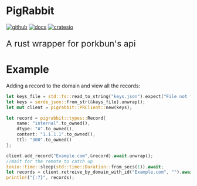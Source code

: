 # PigRabbit

[![github](https://shields.io/badge/github-green?logo=github&color=informational&style=for-the-badge)](https://github.com/fishappy0/pigrabbit)
[![docs](https://shields.io/badge/Docs.rs-green?logo=rust&color=green&style=for-the-badge)](https://docs.rs/pigrabbit/latest/pigrabbit/)
[![cratesio](https://shields.io/badge/Crates.io-green?logo=rust&color=orange&style=for-the-badge)](https://crates.io/crates/pigrabbit)
</br><p style="font-size:23px"> A rust wrapper for porkbun's api<p>

# Example

Adding a record to the domain and view all the records:

```rust
let keys_file = std::fs::read_to_string("keys.json").expect("File not found!");
let keys = serde_json::from_str(&keys_file).unwrap();
let mut client = pigrabbit::PRClient::new(keys);

let record = pigrabbit::types::Record{
    name: "internal".to_owned(),
    dtype: "A".to_owned(),
    content: "1.1.1.1".to_owned(),
    ttl: "300".to_owned()
};

client.add_record("Example.com",&record).await.unwrap();
//Wait for the remote to catch up
tokio::time::sleep(std::time::Duration::from_secs(1)).await;
let records = client.retreive_by_domain_with_id("Example.com", "").await.unwrap();
println!("{:?}", records);

```
